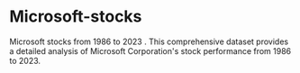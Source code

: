 # Microsoft-stocks
Microsoft stocks from 1986 to 2023  .      This comprehensive dataset provides a detailed analysis of Microsoft Corporation's stock performance from 1986 to 2023. 
